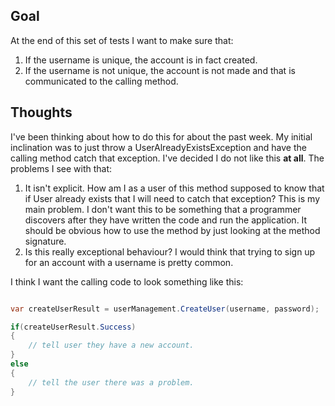 Goal
---

At the end of this set of tests I want to make sure that:
1. If the username is unique, the account is in fact created. 
2. If the username is not unique, the account is not made and that is communicated to the calling method. 

Thoughts
---
I've been thinking about how to do this for about the past week. My initial inclination was to just throw a UserAlreadyExistsException and have the calling method catch that exception. I've decided I do not like this **at all**.  The problems I see with that:

1. It isn't explicit. How am I as a user of this method supposed to know that if User already exists that I will need to catch that exception? This is my main problem. I don't want this to be something that a programmer discovers after they have written the code and run the application. It should be obvious how to use the method by just looking at the method signature. 
2. Is this really exceptional behaviour? I would think that trying to sign up for an account with a username is pretty common. 

I think I want the calling code to look something like this:

``` csharp

var createUserResult = userManagement.CreateUser(username, password);

if(createUserResult.Success)
{
    // tell user they have a new account.
}
else
{
    // tell the user there was a problem.
}

```